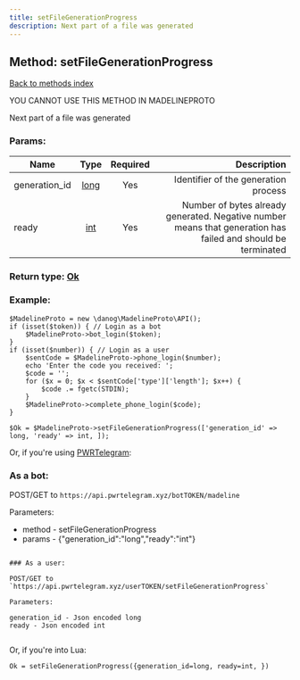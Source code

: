 ```yaml
---
title: setFileGenerationProgress
description: Next part of a file was generated
---
```

## Method: setFileGenerationProgress  
[Back to methods index](index.md)


YOU CANNOT USE THIS METHOD IN MADELINEPROTO


Next part of a file was generated

### Params:

| Name     |    Type       | Required | Description |
|----------|:-------------:|:--------:|------------:|
|generation\_id|[long](../types/long.md) | Yes|Identifier of the generation process|
|ready|[int](../types/int.md) | Yes|Number of bytes already generated. Negative number means that generation has failed and should be terminated|


### Return type: [Ok](../types/Ok.md)

### Example:


```
$MadelineProto = new \danog\MadelineProto\API();
if (isset($token)) { // Login as a bot
    $MadelineProto->bot_login($token);
}
if (isset($number)) { // Login as a user
    $sentCode = $MadelineProto->phone_login($number);
    echo 'Enter the code you received: ';
    $code = '';
    for ($x = 0; $x < $sentCode['type']['length']; $x++) {
        $code .= fgetc(STDIN);
    }
    $MadelineProto->complete_phone_login($code);
}

$Ok = $MadelineProto->setFileGenerationProgress(['generation_id' => long, 'ready' => int, ]);
```

Or, if you're using [PWRTelegram](https://pwrtelegram.xyz):

### As a bot:

POST/GET to `https://api.pwrtelegram.xyz/botTOKEN/madeline`

Parameters:

* method - setFileGenerationProgress
* params - {"generation_id":"long","ready":"int"}

```

### As a user:

POST/GET to `https://api.pwrtelegram.xyz/userTOKEN/setFileGenerationProgress`

Parameters:

generation_id - Json encoded long
ready - Json encoded int


```

Or, if you're into Lua:

```
Ok = setFileGenerationProgress({generation_id=long, ready=int, })
```

